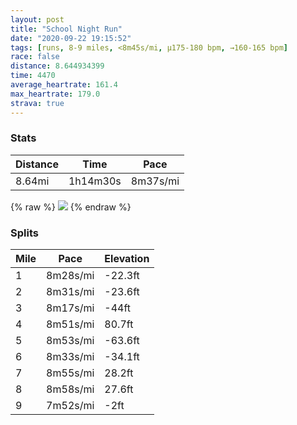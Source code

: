 ```yaml
---
layout: post
title: "School Night Run"
date: "2020-09-22 19:15:52"
tags: [runs, 8-9 miles, <8m45s/mi, μ175-180 bpm, →160-165 bpm]
race: false
distance: 8.644934399
time: 4470
average_heartrate: 161.4
max_heartrate: 179.0
strava: true
---
```


### Stats

| Distance | Time | Pace |
|----------|------|------|
|8.64mi|1h14m30s|8m37s/mi|

{% raw %}
<img src='https://maps.googleapis.com/maps/api/staticmap?maptype=roadmap&path=enc:}yfwFldgbMcAWk@CaAPSlDOr@Cp@EpFPl@WxAb@tAI^EnAe@p@FfA]jGAtDObDg@h@uBHQXEvDIl@AvEW`AR~A@n@IjBGZD|BCXUdA?rFG~BMjA?nBKb@_BXk@Cw@XHjAKrA?pAMjAHbA?hDcBe@uADcA]_@Fq@`@yAIa@LQVQhA_AnACEVwBYKiAXqCT[^qDAeCVcAZ}BZqBHo@RyADo@\WImA?wCj@cBFkAb@_BHsA^uCDwATW[oBt@YZwAAm@O}@b@}@D[V{DN}F`Ai@Um@RwBFuAb@[G_@Lc@AeAf@{@NwDVi@VwBV}@h@e@C_AYoB`@m@ZuBXULIROWoAJgBj@[@w@f@gAbB{BxB[r@[NiArAq@dAsA|Ao@b@a@p@mAlAqB~BQ`@gBpBu@hAqA|@g@|@aAl@oBhCUN}Co@q@eAcAPgDIcCm@}@AYe@[Di@rAgAbGo@|Cu@tC[j@s@jBg@zBMnAs@~AqC`OyBpJWnBcA~DUbBu@`DaAlH_BbG{AzGmBrJe@zCiApEu@tDM|AW|AEz@y@lEQFQo@{@[yAuAm@?{ApB{Aa@Ue@UOeAEs@W}@_AmDw@qBsAQDYMSY{BsAi@m@Y?{AwAyBwAcAa@e@m@s@WS[iBcA_AgAmAa@Ye@}CeBc@Kq@{@w@Uo@m@aBw@O@_AdCw@pAiAhDG~@Se@s@w@m@YgAkAm@Oo@oAo@GIICWm@o@k@KQ_@eAe@cByAqAMg@q@g@YcCy@]Wy@w@[g@a@Ca@u@Ou@UH?n@e@fAyCnDeBnCQfAIHe@yA[k@QCqAeByCsAW[o@Nc@V_@j@o@h@o@lBa@l@m@hAWvASZCjBY^Ab@a@Vg@rAi@eAUOg@IaAeBm@OyCyBq@_@e@MQJu@dAYfAi@v@m@fC_@RO`@m@n@MzA[`Ae@t@?t@UtCYjA]HiA[IKUk@_@[FSIKi@?]_@{@g@_BCAr@w@tAUt@SnA[v@m@dAy@LGLMbA@pAIj@IJ@JLBi@]KYcBUo@j@i@CeAm@[EeAFs@Uo@Xe@b@QhA]t@?dBKl@}@\O|@x@jDgApCO~@_A~@}@RGl@Dh@QdAq@rAy@j@wBrE]^q@VIRDPQL[EGM&key=AIzaSyC1MId7bFpkLXNAaYhBSTb8jLyiSqzbDtM&size=800x800&markers=color:yellow|label:S|40.67247,-73.93367&markers=color:green|label:F|40.755710000000036,-73.9950499999999'>
{% endraw %}

### Splits

| Mile | Pace | Elevation |
|------|------|-----------|
|1|8m28s/mi|-22.3ft|
|2|8m31s/mi|-23.6ft|
|3|8m17s/mi|-44ft|
|4|8m51s/mi|80.7ft|
|5|8m53s/mi|-63.6ft|
|6|8m33s/mi|-34.1ft|
|7|8m55s/mi|28.2ft|
|8|8m58s/mi|27.6ft|
|9|7m52s/mi|-2ft|
